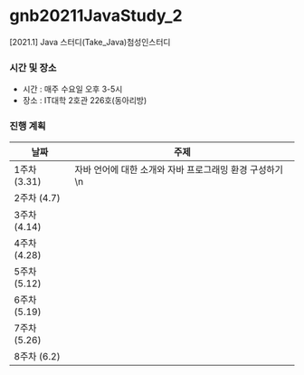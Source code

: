 # gnb20211JavaStudy_2
[2021.1] Java 스터디(Take_Java)첨성인스터디

### 시간 및 장소
- 시간 : 매주 수요일 오후 3-5시
- 장소 : IT대학 2호관 226호(동아리방)

### 진행 계획
| 날짜 | 주제 |
|------|------|
| 1주차 (3.31) | 자바 언어에 대한 소개와 자바 프로그래밍 환경 구성하기 \n | 변수, 연산자와 자료형 개념 학습
| 2주차 (4.7) |  |
| 3주차 (4.14) |  |
| 4주차 (4.28) |  |
| 5주차 (5.12) |  |
| 6주차 (5.19) |  |
| 7주차 (5.26) |  |
| 8주차 (6.2) |  |

